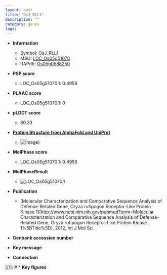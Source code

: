 ```yaml
---
layout: post
title: "OsJ_RLL1"
description: ""
category: genes
tags: 
---
```


* **Information**  
    + Symbol: OsJ_RLL1  
    + MSU: [LOC_Os05g51070](http://rice.plantbiology.msu.edu/cgi-bin/ORF_infopage.cgi?orf=LOC_Os05g51070)  
    + RAPdb: [Os05g0588250](http://rapdb.dna.affrc.go.jp/viewer/gbrowse_details/irgsp1?name=Os05g0588250)  

* **PSP score**  
    + LOC_Os05g51070.1: 0.4956 

* **PLAAC score**  
    + LOC_Os05g51070.1: 0 

* **pLDDT score**
    + 80.33

* **[Protein Structure from AlphaFold and UniProt](https://www.uniprot.org/uniprotkb/Q6L5B4/entry#structure)**
    + ![image](https://ricepsp.github.io/images/Q6/AF-Q6L5B4-F1.png))

* **MolPhase score**
    + LOC_Os05g51070.1: 0.4956

* **MolPhaseResult**
    + ![LOC_Os05g51070.1](https://ricepsp.github.io/pictures/LOC_Os05g/LOC_Os05g51070.1.png)

* **Publication**  
    + [Molecular Characterization and Comparative Sequence Analysis of Defense-Related Gene, Oryza rufipogon Receptor-Like Protein Kinase 1](http://www.ncbi.nlm.nih.gov/pubmed?term=Molecular Characterization and Comparative Sequence Analysis of Defense-Related Gene, Oryza rufipogon Receptor-Like Protein Kinase 1%5BTitle%5D), 2012, Int J Mol Sci.

* **Genbank accession number**  

* **Key message**  

* **Connection**  

[//]: # * **Key figures**  


